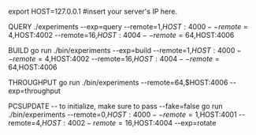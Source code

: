 export HOST=127.0.0.1 #insert your server's IP here.

QUERY
./experiments --exp=query --remote=1,$HOST:4000 --remote=4,$HOST:4002 --remote=16,$HOST:4004 --remote=64,$HOST:4006

BUILD
go run ./bin/experiments --exp=build --remote=1,$HOST:4000 --remote=4,$HOST:4002 --remote=16,$HOST:4004 --remote=64,$HOST:4006

THROUGHPUT
go run ./bin/experiments --remote=64,$HOST:4006 --exp=throughput

PCSUPDATE
-- to initialize, make sure to pass --fake=false
go run ./bin/experiments --remote=0,$HOST:4000 --remote=1,$HOST:4001 --remote=4,$HOST:4002 -remote=16,$HOST:4004 --exp=rotate
